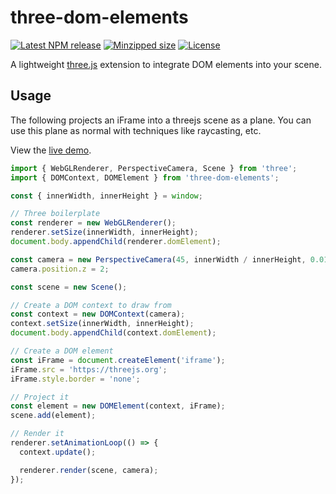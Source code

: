 # three-dom-elements

[![Latest NPM release](https://img.shields.io/npm/v/three-dom-elements.svg)](https://www.npmjs.com/package/three-dom-elements)
[![Minzipped size](https://badgen.net/bundlephobia/minzip/three-dom-elements)](https://bundlephobia.com/result?p=three-dom-elements)
[![License](https://img.shields.io/badge/license-MIT-007ec6.svg)](https://github.com/CodyJasonBennett/three-dom-elements/blob/master/LICENSE)

A lightweight [three.js](https://github.com/mrdoob/three.js) extension to integrate DOM elements into your scene.

## Usage

The following projects an iFrame into a threejs scene as a plane. You can use this plane as normal with techniques like raycasting, etc.

View the [live demo](https://codesandbox.io/s/three-dom-elements-cg2uc).

```js
import { WebGLRenderer, PerspectiveCamera, Scene } from 'three';
import { DOMContext, DOMElement } from 'three-dom-elements';

const { innerWidth, innerHeight } = window;

// Three boilerplate
const renderer = new WebGLRenderer();
renderer.setSize(innerWidth, innerHeight);
document.body.appendChild(renderer.domElement);

const camera = new PerspectiveCamera(45, innerWidth / innerHeight, 0.01, 10);
camera.position.z = 2;

const scene = new Scene();

// Create a DOM context to draw from
const context = new DOMContext(camera);
context.setSize(innerWidth, innerHeight);
document.body.appendChild(context.domElement);

// Create a DOM element
const iFrame = document.createElement('iframe');
iFrame.src = 'https://threejs.org';
iFrame.style.border = 'none';

// Project it
const element = new DOMElement(context, iFrame);
scene.add(element);

// Render it
renderer.setAnimationLoop(() => {
  context.update();

  renderer.render(scene, camera);
});
```
